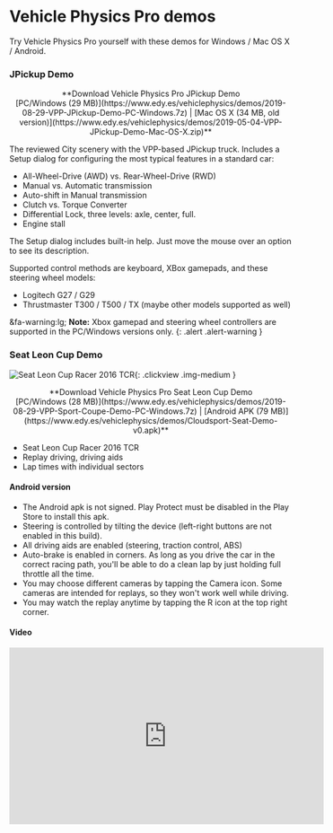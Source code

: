# Vehicle Physics Pro demos

Try Vehicle Physics Pro yourself with these demos for Windows / Mac OS X / Android.

### JPickup Demo

<div class="imagegallery" sm="2" md="2" lg="2" style="display:none">
	<img class="clickview" src="/img/demos/vpp-jpickup-city-1.png" alt="Vehicle Physics Pro - JPickup Demo">
	<img class="clickview" src="/img/demos/vpp-jpickup-city-2.png" alt="Vehicle Physics Pro - JPickup Demo">
</div>

<center>**Download Vehicle Physics Pro JPickup Demo<br>
[PC/Windows&nbsp;(29&nbsp;MB)](https://www.edy.es/vehiclephysics/demos/2019-08-29-VPP-JPickup-Demo-PC-Windows.7z) | [Mac&nbsp;OS&nbsp;X&nbsp;(34&nbsp;MB, old version)](https://www.edy.es/vehiclephysics/demos/2019-05-04-VPP-JPickup-Demo-Mac-OS-X.zip)**</center>

The reviewed City scenery with the VPP-based JPickup truck. Includes a Setup dialog for configuring
the most typical features in a standard car:

- All-Wheel-Drive (AWD) vs. Rear-Wheel-Drive (RWD)
- Manual vs. Automatic transmission
- Auto-shift in Manual transmission
- Clutch vs. Torque Converter
- Differential Lock, three levels: axle, center, full.
- Engine stall

The Setup dialog includes built-in help. Just move the mouse over an option to see its description.

Supported control methods are keyboard, XBox gamepads, and these steering wheel models:

- Logitech G27 / G29
- Thrustmaster T300 / T500 / TX (maybe other models supported as well)

&fa-warning:lg; **Note:** Xbox gamepad and steering wheel controllers are supported in the PC/Windows versions only.
{: .alert .alert-warning }

### Seat Leon Cup Demo

![Seat Leon Cup Racer 2016 TCR](/img/demos/seat-leon-cup-racer-2016-tcr-01.jpg){: .clickview .img-medium }

<center>**Download Vehicle Physics Pro Seat Leon Cup Demo<br>
[PC/Windows&nbsp;(28&nbsp;MB)](https://www.edy.es/vehiclephysics/demos/2019-08-29-VPP-Sport-Coupe-Demo-PC-Windows.7z) | [Android&nbsp;APK&nbsp;(79&nbsp;MB)](https://www.edy.es/vehiclephysics/demos/Cloudsport-Seat-Demo-v0.apk)**</center>

- Seat Leon Cup Racer 2016 TCR
- Replay driving, driving aids
- Lap times with individual sectors

#### Android version

- The Android apk is not signed. Play Protect must be disabled in the Play Store to install this apk.
- Steering is controlled by tilting the device (left-right buttons are not enabled in this build).
- All driving aids are enabled (steering, traction control, ABS)
- Auto-brake is enabled in corners. As long as you drive the car in the correct racing path, you'll be able to do a clean lap by just holding full throttle all the time.
- You may choose different cameras by tapping the Camera icon. Some cameras are intended for replays, so they won't work well while driving.
- You may watch the replay anytime by tapping the R icon at the top right corner.

#### Video

<iframe width="560" height="315" src="https://www.youtube.com/embed/AlLktJZfvk4" frameborder="0" allowfullscreen></iframe>
